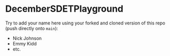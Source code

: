# DecemberSDETPlayground

Try to add your name here using your forked and cloned version of this repo (push directly onto `main`):

- Nick Johnson
- Emmy Kidd
- etc.
